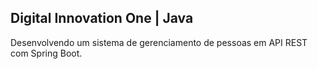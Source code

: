 <h2>Digital Innovation One | Java</h2>

Desenvolvendo um sistema de gerenciamento de pessoas em API REST com Spring Boot.
